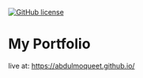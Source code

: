 <a href="https://github.com/AbdulMoqueet/abdulmoqueet.github.io/blob/master/LICENSE"><img alt="GitHub license" src="https://img.shields.io/github/license/AbdulMoqueet/abdulmoqueet.github.io"></a>

# My Portfolio

live at: https://abdulmoqueet.github.io/
